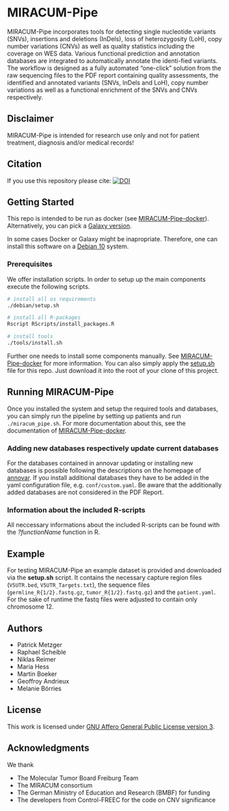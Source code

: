 # MIRACUM-Pipe

MIRACUM-Pipe incorporates tools for detecting single nucleotide variants (SNVs), insertions and deletions (InDels), loss of heterozygosity (LoH), copy number variations (CNVs) as well as quality statistics including the coverage on WES data. Various functional prediction and annotation databases are integrated to automatically annotate the identi-fied variants. The workflow is designed as a fully automated “one-click” solution from the raw sequencing files to the PDF report containing quality assessments, the identified and annotated variants (SNVs, InDels and LoH), copy number variations as well as a functional enrichment of the SNVs and CNVs respectively.

## Disclaimer

MIRACUM-Pipe is intended for research use only and not for patient treatment, diagnosis and/or medical records!

## Citation

If you use this repository please cite:
[![DOI](https://zenodo.org/badge/188185624.svg)](https://zenodo.org/badge/latestdoi/188185624)

## Getting Started

This repo is intended to be run as docker (see [MIRACUM-Pipe-docker](https://github.com/AG-Boerries/MIRACUM-Pipe-docker)). Alternatively, you can pick a [Galaxy version](https://github.com/AG-Boerries/MIRACUM-Pipe-galaxy).

In some cases Docker or Galaxy might be inapropriate. Therefore, one can install this software on a [Debian 10](https://www.debian.org/) system.

### Prerequisites

We offer installation scripts. In order to setup up the main components execute the following scripts.

```bash
# install all os requirements
./debian/setup.sh

# install all R-packages
Rscript RScripts/install_packages.R

# install tools
./tools/install.sh
```

Further one needs to install some components manually. See [MIRACUM-Pipe-docker](https://github.com/AG-Boerries/MIRACUM-Pipe-docker) for more information.
You can also simply apply the [setup.sh](https://github.com/AG-Boerries/MIRACUM-Pipe-docker/blob/master/setup.sh) file for this repo. Just download it into the root of your clone of this project.

## Running MIRACUM-Pipe

Once you installed the system and setup the required tools and databases, you can simply run the pipeline by setting up patients and run `./miracum_pipe.sh`. For more documentation about this, see the documentation of [MIRACUM-Pipe-docker](https://github.com/AG-Boerries/MIRACUM-Pipe-docker).

### Adding new databases respectively update current databases

For the databases contained in annovar updating or installing new databases is possible following the descriptions on the homepage of [annovar](http://annovar.openbioinformatics.org/en/latest/user-guide/). If you install additional databases they have to be added in the yaml configuration file, e.g. `conf/custom.yaml`. Be aware that the additionally added databases are not considered in the PDF Report.

### Information about the included R-scripts

All neccessary informations about the included R-scripts can be found with the *?functionName* function in R.

## Example

For testing MIRACUM-Pipe an example dataset is provided and downloaded via the **setup.sh** script. It contains the necessary capture region files (`V5UTR.bed`, `V5UTR_Targets.txt`), the sequence files (`germline_R{1/2}.fastq.gz`, `tumor_R{1/2}.fastq.gz`) and the `patient.yaml`. For the sake of runtime the fastq files were adjusted to contain only chromosome 12.

## Authors

* Patrick Metzger
* Raphael Scheible
* Niklas Reimer
* Maria Hess
* Martin Boeker
* Geoffroy Andrieux
* Melanie Börries

## License

This work is licensed under [GNU Affero General Public License version 3](https://opensource.org/licenses/AGPL-3.0).

## Acknowledgments

We thank

* The Molecular Tumor Board Freiburg Team
* The MIRACUM consortium
* The German Ministry of Education and Research (BMBF) for funding
* The developers from Control-FREEC for the code on CNV significance
